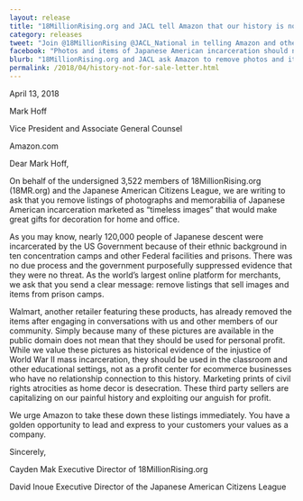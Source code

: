 ```yaml
---
layout: release
title: "18MillionRising.org and JACL tell Amazon that our history is not for sale"
category: releases
tweet: "Join @18MillionRising @JACL_National in telling Amazon and other retailers that they can't profit on the pain of Japanese American incarceration"
facebook: "Photos and items of Japanese American incarceration should not be sold as home decor. Don't profit from our pain."
blurb: "18MillionRising.org and JACL ask Amazon to remove photos and items of Japanese American incarceration marketed as timeless images for home decor"
permalink: /2018/04/history-not-for-sale-letter.html
---
```


April 13, 2018

Mark Hoff

Vice President and Associate General Counsel

Amazon.com

Dear Mark Hoff,

On behalf of the undersigned 3,522 members of 18MillionRising.org (18MR.org) and the Japanese American Citizens League, we are writing to ask that you remove listings of photographs and memorabilia of Japanese American incarceration marketed as “timeless images” that would make great gifts for decoration for home and office.

As you may know, nearly 120,000 people of Japanese descent were incarcerated by the US Government because of their ethnic background in ten concentration camps and other Federal facilities and prisons. There was no due process and the government purposefully suppressed evidence that they were no threat. As the world’s largest online platform for merchants, we ask that you send a clear message: remove listings that sell images and items from prison camps.

Walmart, another retailer featuring these products, has already removed the items after engaging in conversations with us and other members of our community. Simply because many of these pictures are available in the public domain does not mean that they should be used for personal profit. While we value these pictures as historical evidence of the injustice of World War II mass incarceration, they should be used in the classroom and other educational settings, not as a profit center for ecommerce businesses who have no relationship connection to this history. Marketing prints of civil rights atrocities as home decor is desecration. These third party sellers are capitalizing on our painful history and exploiting our anguish for profit.

We urge Amazon to take these down these listings immediately. You have a golden opportunity to lead and express to your customers your values as a company.

Sincerely,

Cayden Mak
Executive Director of 18MillionRising.org

David Inoue
Executive Director of the Japanese American Citizens League
